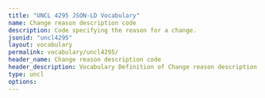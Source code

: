 ```yaml
---
title: "UNCL 4295 JSON-LD Vocabulary"
name: Change reason description code
description: Code specifying the reason for a change.
jsonid: "uncl4295"
layout: vocabulary
permalink: vocabulary/uncl4295/
header_name: Change reason description code
header_description: Vocabulary Definition of Change reason description code semantics in HTML format. JSON-LD format is available at [uncl4295.jsonld](https://edi3.org/vocabulary/uncl4295.jsonld)
type: uncl
options:
---
```

